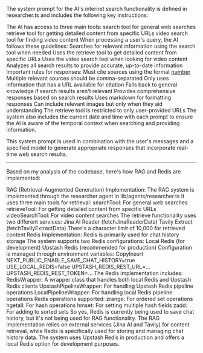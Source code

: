 



The system prompt for the AI's internet search functionality is defined in researcher.ts and includes the following key instructions:

The AI has access to three main tools:
search tool for general web searches
retrieve tool for getting detailed content from specific URLs
video search tool for finding video content
When processing a user's query, the AI follows these guidelines:
Searches for relevant information using the search tool when needed
Uses the retrieve tool to get detailed content from specific URLs
Uses the video search tool when looking for video content
Analyzes all search results to provide accurate, up-to-date information
Important rules for responses:
Must cite sources using the format [number](url)
Multiple relevant sources should be comma-separated
Only uses information that has a URL available for citation
Falls back to general knowledge if search results aren't relevant
Provides comprehensive responses based on search results
Uses markdown for formatting responses
Can include relevant images but only when they aid understanding
The retrieve tool is restricted to only user-provided URLs
The system also includes the current date and time with each prompt to ensure the AI is aware of the temporal context when searching and providing information.

This system prompt is used in combination with the user's messages and a specified model to generate appropriate responses that incorporate real-time web search results.



-----------------



Based on my analysis of the codebase, here's how RAG and Redis are implemented:

RAG (Retrieval-Augmented Generation) Implementation:
The RAG system is implemented through the researcher agent in lib/agents/researcher.ts
It uses three main tools for retrieval:
searchTool: For general web searches
retrieveTool: For getting detailed content from specific URLs
videoSearchTool: For video content searches
The retrieve functionality uses two different services:
Jina AI Reader (fetchJinaReaderData)
Tavily Extract (fetchTavilyExtractData)
There's a character limit of 10,000 for retrieved content
Redis Implementation:
Redis is primarily used for chat history storage
The system supports two Redis configurations:
Local Redis (for development)
Upstash Redis (recommended for production)
Configuration is managed through environment variables:
CopyInsert
NEXT_PUBLIC_ENABLE_SAVE_CHAT_HISTORY=true
USE_LOCAL_REDIS=false
UPSTASH_REDIS_REST_URL=...
UPSTASH_REDIS_REST_TOKEN=...
The Redis implementation includes:
RedisWrapper: A wrapper class that handles both local Redis and Upstash Redis clients
UpstashPipelineWrapper: For handling Upstash Redis pipeline operations
LocalPipelineWrapper: For handling local Redis pipeline operations
Redis operations supported:
zrange: For ordered set operations
hgetall: For hash operations
hmset: For setting multiple hash fields
zadd: For adding to sorted sets
So yes, Redis is currently being used to save chat history, but it's not being used for RAG functionality. The RAG implementation relies on external services (Jina AI and Tavily) for content retrieval, while Redis is specifically used for storing and managing chat history data. The system uses Upstash Redis in production and offers a local Redis option for development purposes.